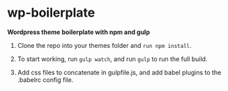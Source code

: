 # wp-boilerplate

**Wordpress theme boilerplate with npm and gulp**

1. Clone the repo into your themes folder and `run npm install`.

1. To start working, run `gulp watch`, and run `gulp` to run the full build.

1. Add css files to concatenate in gulpfile.js, and add babel plugins to the .babelrc config file.
